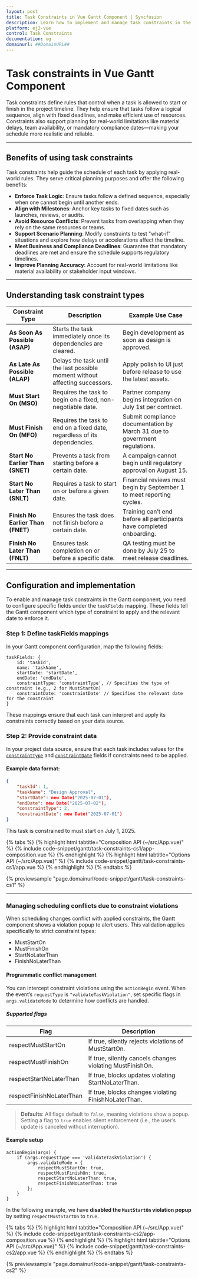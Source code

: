 ```yaml
---
layout: post
title: Task Constraints in Vue Gantt Component | Syncfusion 
description: Learn how to implement and manage task constraints in the Syncfusion Vue Gantt component to enforce scheduling rules and dependencies.
platform: ej2-vue
control: Task Constraints 
documentation: ug
domainurl: ##DomainURL##
---
```


# Task constraints in Vue Gantt Component

Task constraints define rules that control when a task is allowed to start or finish in the project timeline. They help ensure that tasks follow a logical sequence, align with fixed deadlines, and make efficient use of resources. Constraints also support planning for real-world limitations like material delays, team availability, or mandatory compliance dates—making your schedule more realistic and reliable.

---

## Benefits of using task constraints

Task constraints help guide the schedule of each task by applying real-world rules. They serve critical planning purposes and offer the following benefits:
- **Enforce Task Logic**: Ensure tasks follow a defined sequence, especially when one cannot begin until another ends.
- **Align with Milestones**: Anchor key tasks to fixed dates such as launches, reviews, or audits.
- **Avoid Resource Conflicts**: Prevent tasks from overlapping when they rely on the same resources or teams.
- **Support Scenario Planning**: Modify constraints to test "what-if" situations and explore how delays or accelerations affect the timeline.
- **Meet Business and Compliance Deadlines**: Guarantee that mandatory deadlines are met and ensure the schedule supports regulatory timelines.
- **Improve Planning Accuracy**: Account for real-world limitations like material availability or stakeholder input windows.

---

## Understanding task constraint types

| Constraint Type | Description | Example Use Case |
|------------------------------|-----------------------------------------------------------------------------|----------------------------------------------------------------------------------|
| **As Soon As Possible (ASAP)** | Starts the task immediately once its dependencies are cleared. | Begin development as soon as design is approved. |
| **As Late As Possible (ALAP)** | Delays the task until the last possible moment without affecting successors. | Apply polish to UI just before release to use the latest assets. |
| **Must Start On (MSO)** | Requires the task to begin on a fixed, non-negotiable date. | Partner company begins integration on July 1st per contract. |
| **Must Finish On (MFO)** | Requires the task to end on a fixed date, regardless of its dependencies. | Submit compliance documentation by March 31 due to government regulations. |
| **Start No Earlier Than (SNET)** | Prevents a task from starting before a certain date. | A campaign cannot begin until regulatory approval on August 15. |
| **Start No Later Than (SNLT)** | Requires a task to start on or before a given date. | Financial reviews must begin by September 1 to meet reporting cycles. |
| **Finish No Earlier Than (FNET)** | Ensures the task does not finish before a certain date. | Training can’t end before all participants have completed onboarding. |
| **Finish No Later Than (FNLT)** | Ensures task completion on or before a specific date. | QA testing must be done by July 25 to meet release deadlines. |

---

## Configuration and implementation

To enable and manage task constraints in the Gantt component, you need to configure specific fields under the `taskFields` mapping. These fields tell the Gantt component which type of constraint to apply and the relevant date to enforce it.

### Step 1: Define taskFields mappings

In your Gantt component configuration, map the following fields:

```vue
taskFields: {
    id: 'taskId',
    name: 'taskName',
    startDate: 'startDate',
    endDate: 'endDate',
    constraintType: 'constraintType', // Specifies the type of constraint (e.g., 2 for MustStartOn)
    constraintDate: 'constraintDate' // Specifies the relevant date for the constraint
}
```

These mappings ensure that each task can interpret and apply its constraints correctly based on your data source.

### Step 2: Provide constraint data

In your project data source, ensure that each task includes values for the [`constraintType`](https://ej2.syncfusion.com/vue/documentation/api/gantt/taskFieldsModel/#constrainttype) and [`constraintDate`](https://ej2.syncfusion.com/vue/documentation/api/gantt/taskFieldsModel/#constraintdate) fields if constraints need to be applied.

#### Example data format:

```json
{
    "taskId": 1,
    "taskName": "Design Approval",
    "startDate": new Date("2025-07-01"),
    "endDate": new Date("2025-07-02"),
    "constraintType": 2,
    "constraintDate": new Date("2025-07-01")
}
```

This task is constrained to must start on July 1, 2025.

{% tabs %}
{% highlight html tabtitle="Composition API (~/src/App.vue)" %}
{% include code-snippet/gantt/task-constraints-cs1/app-composition.vue %}
{% endhighlight %}
{% highlight html tabtitle="Options API (~/src/App.vue)" %}
{% include code-snippet/gantt/task-constraints-cs1/app.vue %}
{% endhighlight %}
{% endtabs %}
        
{% previewsample "page.domainurl/code-snippet/gantt/task-constraints-cs1" %}

---

### Managing scheduling conflicts due to constraint violations

When scheduling changes conflict with applied constraints, the Gantt component shows a violation popup to alert users. This validation applies specifically to strict constraint types:
- MustStartOn
- MustFinishOn
- StartNoLaterThan
- FinishNoLaterThan

#### Programmatic conflict management

You can intercept constraint violations using the `actionBegin` event. When the event’s `requestType` is `"validateTaskViolation"`, set specific flags in `args.validateMode` to determine how conflicts are handled.

##### Supported flags

| Flag | Description |
|-----------------------------|--------------------------------------------------------------|
| respectMustStartOn | If true, silently rejects violations of MustStartOn. |
| respectMustFinishOn | If true, silently cancels changes violating MustFinishOn. |
| respectStartNoLaterThan | If true, blocks updates violating StartNoLaterThan. |
| respectFinishNoLaterThan | If true, blocks changes violating FinishNoLaterThan. |

> **Defaults**: All flags default to `false`, meaning violations show a popup. Setting a flag to `true` enables silent enforcement (i.e., the user’s update is canceled without interruption).

#### Example setup

```vue
actionBegin(args) {
    if (args.requestType === 'validateTaskViolation') {
        args.validateMode = {
            respectMustStartOn: true,
            respectMustFinishOn: true,
            respectStartNoLaterThan: true,
            respectFinishNoLaterThan: true
        };
    }
}
```

In the following example, we have **disabled the `MustStartOn` violation popup** by setting `respectMustStartOn` to `true`.

{% tabs %}
{% highlight html tabtitle="Composition API (~/src/App.vue)" %}
{% include code-snippet/gantt/task-constraints-cs2/app-composition.vue %}
{% endhighlight %}
{% highlight html tabtitle="Options API (~/src/App.vue)" %}
{% include code-snippet/gantt/task-constraints-cs2/app.vue %}
{% endhighlight %}
{% endtabs %}
        
{% previewsample "page.domainurl/code-snippet/gantt/task-constraints-cs2" %}

